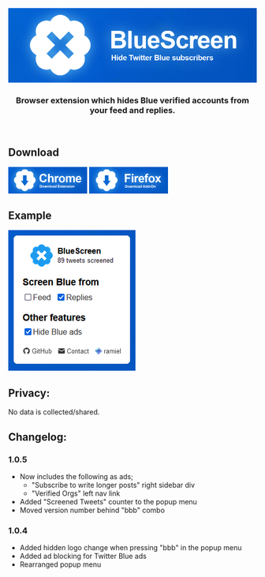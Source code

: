<!-- <p align="center"><img width="100" alt="BlueScreen Logo" src="./src/chrome/images/logo/blueClear.png"></p>

<h1 align="center"> BlueScreen </h1> -->

<img alt="BlueScreen" src="./bluescreenwide.png">

<h3 align="center">Browser extension which hides Blue verified accounts from your feed and replies.</h3>

<br>

## Download

<a href="https://chromewebstore.google.com/detail/bluescreen/nogankkoicghipdhohicocdeajcpndao" target="_blank" rel="noopener noreferrer"><img src="./chdl.png" width="160" /></a>
<a href="https://addons.mozilla.org/en-US/firefox/addon/blue-screen/" target="_blank" rel="noopener noreferrer"><img src="./ffdl.png" width="160" /></a>

<!-- [Firefox](https://addons.mozilla.org/en-US/firefox/addon/blue-screen/)
[Chrome](https://chromewebstore.google.com/detail/bluescreen/nogankkoicghipdhohicocdeajcpndao) -->

## Example

![BlueScreen Popup](./example.png)


## Privacy: 

No data is collected/shared.

## Changelog:

### 1.0.5
- Now includes the following as ads;
    - "Subscribe to write longer posts" right sidebar div
    - "Verified Orgs" left nav link
- Added "Screened Tweets" counter to the popup menu
- Moved version number behind "bbb" combo

### 1.0.4
- Added hidden logo change when pressing "bbb" in the popup menu
- Added ad blocking for Twitter Blue ads
- Rearranged popup menu